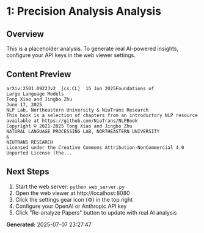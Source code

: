 
# 1: Precision Analysis Analysis

## Overview
This is a placeholder analysis. To generate real AI-powered insights, configure your API keys in the web viewer settings.

## Content Preview
```
arXiv:2501.09223v2  [cs.CL]  15 Jun 2025Foundations of
Large Language Models
Tong Xiao and Jingbo Zhu
June 17, 2025
NLP Lab, Northeastern University & NiuTrans Research
This book is a selection of chapters from an introductory NLP resource
available at https://github.com/NiuTrans/NLPBook
Copyright © 2021-2025 Tong Xiao and Jingbo Zhu
NATURAL LANGUAGE PROCESSING LAB, NORTHEASTERN UNIVERSITY
&
NIUTRANS RESEARCH
Licensed under the Creative Commons Attribution-NonCommercial 4.0 Unported License (the...
```

## Next Steps
1. Start the web server: `python web_server.py`
2. Open the web viewer at http://localhost:8080
3. Click the settings gear icon (⚙️) in the top right
4. Configure your OpenAI or Anthropic API key
5. Click "Re-analyze Papers" button to update with real AI analysis

**Generated:** 2025-07-07 23:27:47
        